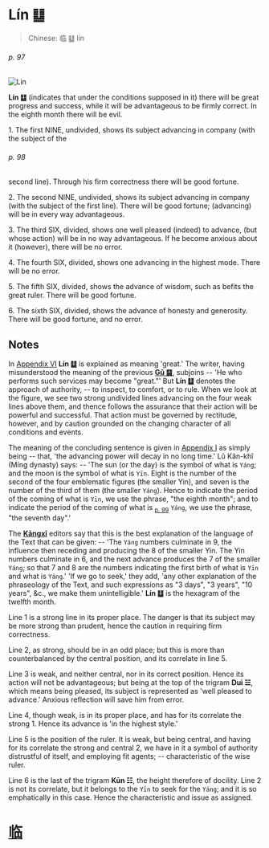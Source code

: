 # Lín ䷒

> Chinese: 临 ䷒ lín

###### p. 97

![Lin](https://88o.io/wp-content/uploads/2018/09/19-e4b8b4lin.jpg)

**Lín ䷒** (indicates that under the conditions supposed in it) there will be great progress and success,
while it will be advantageous to be firmly correct. In the eighth month there will be evil.

1.<a name="19.1"></a> The first NINE, undivided, shows its subject advancing in company (with the subject of the

###### p. 98

second line). Through his firm correctness there will be good fortune.

2.<a name="19.2"></a> The second NINE, undivided, shows its subject advancing in company (with the subject of the first line). There will be good fortune; (advancing) will be in every way advantageous.

3.<a name="19.3"></a> The third SIX, divided, shows one well pleased (indeed) to advance, (but whose action) will be in no way advantageous. If he become anxious about it (however), there will be no error.

4.<a name="19.4"></a> The fourth SIX, divided, shows one advancing in the highest mode. There will be no error.

5.<a name="19.5"></a> The fifth SIX, divided, shows the advance of wisdom, such as befits the great ruler. There will be good fortune.

6.<a name="19.6"></a> The sixth SIX, divided, shows the advance of honesty and generosity. There will be good fortune, and no error.

## Notes

In [Appendix VI](appendix06s1.md) **Lín ䷒** is explained as meaning 'great.' The writer, having misunderstood the meaning of the previous [**Gǔ ䷑**](e89b8agu.md), subjoins -- 'He who performs such services may become "great."' But **Lín ䷒** denotes the approach of authority, -- to inspect, to comfort, or to rule. When we look at the figure, we see two strong undivided lines advancing on the four weak lines above them, and thence follows the assurance that their action will be powerful and successful. That action must be governed by rectitude, however, and by caution grounded on the changing character of all conditions and events.

The meaning of the concluding sentence is given in [Appendix I](appendix01s1.md#fn_143) as simply being -- that, 'the advancing power will decay in no long time.' Lû Kăn-khî (Míng dynasty) says: -- 'The sun (or the day) is the symbol of what is `Yáng`; and the moon is the symbol of what is `Yīn`. Eight is the number of the second of the four emblematic figures (the smaller Yin), and seven is the number of the third of them (the smaller `Yáng`). Hence to indicate the period of the coming of what is `Yīn`, we use the phrase, "the eighth month"; and to indicate the period of the coming of what is <sub>[p. 99](e8a782guan.md#p-99)</sub> `Yáng`, we use the phrase, "the seventh day".'

The [**Kāngxī**](https://en.wikipedia.org/wiki/Kangxi_Dictionary) editors say that this is the best explanation of the language of the Text that can be given: -- 'The `Yáng` numbers culminate in 9, the influence then receding and producing the 8 of the smaller Yin. The Yin numbers culminate in 6, and the next advance produces the 7 of the smaller `Yáng`; so that 7 and 8 are the numbers indicating the first birth of what is `Yīn` and what is `Yáng`.' 'If we go to seek,' they add, 'any other explanation of the phraseology of the Text, and such expressions as "3 days", "3 years", "10 years", &c., we make them unintelligible.' **Lín ䷒** is the hexagram of the twelfth month.

Line 1 is a strong line in its proper place. The danger is that its subject may be more strong than prudent, hence the caution in requiring firm correctness.

Line 2, as strong, should be in an odd place; but this is more than counterbalanced by the central position, and its correlate in line 5.

Line 3 is weak, and neither central, nor in its correct position. Hence its action will not be advantageous; but being at the top of the trigram **Duì ☱**, which means being pleased, its subject is represented as 'well pleased to advance.' Anxious reflection will save him from error.

Line 4, though weak, is in its proper place, and has for its correlate the strong 1. Hence its advance is 'in the highest style.'

Line 5 is the position of the ruler. It is weak, but being central, and having for its correlate the strong and central 2, we have in it a symbol of authority distrustful of itself, and employing fit agents; -- characteristic of the wise ruler.

Line 6 is the last of the trigram **Kūn ☷**, the height therefore of docility. Line 2 is not its correlate, but it belongs to the `Yīn` to seek for the `Yáng`; and it is so emphatically in this case. Hence the characteristic and issue as assigned.

# [临](./e4b8b4lin_cn.md)
